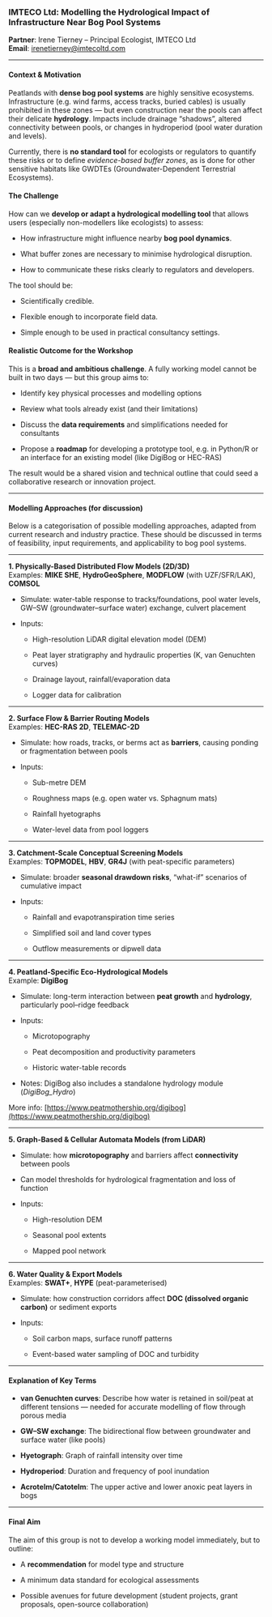 ### IMTECO Ltd: Modelling the Hydrological Impact of Infrastructure Near Bog Pool Systems

**Partner**: Irene Tierney – Principal Ecologist, IMTECO Ltd  
**Email**: [irenetierney@imtecoltd.com](mailto:irenetierney@imtecoltd.com)  

---

#### Context & Motivation

Peatlands with **dense bog pool systems** are highly sensitive ecosystems. Infrastructure (e.g. wind farms, access tracks, buried cables) is usually prohibited in these zones — but even construction near the pools can affect their delicate **hydrology**. Impacts include drainage “shadows”, altered connectivity between pools, or changes in hydroperiod (pool water duration and levels).

Currently, there is **no standard tool** for ecologists or regulators to quantify these risks or to define *evidence-based buffer zones*, as is done for other sensitive habitats like GWDTEs (Groundwater-Dependent Terrestrial Ecosystems).

#### The Challenge

How can we **develop or adapt a hydrological modelling tool** that allows users (especially non-modellers like ecologists) to assess:

- How infrastructure might influence nearby **bog pool dynamics**.  

- What buffer zones are necessary to minimise hydrological disruption.  

- How to communicate these risks clearly to regulators and developers.  

The tool should be:

- Scientifically credible.   

- Flexible enough to incorporate field data.   

- Simple enough to be used in practical consultancy settings.   

#### Realistic Outcome for the Workshop

This is a **broad and ambitious challenge**. A fully working model cannot be built in two days — but this group aims to:

- Identify key physical processes and modelling options

- Review what tools already exist (and their limitations)

- Discuss the **data requirements** and simplifications needed for consultants

- Propose a **roadmap** for developing a prototype tool, e.g. in Python/R or an interface for an existing model (like DigiBog or HEC-RAS)

The result would be a shared vision and technical outline that could seed a collaborative research or innovation project.

---

#### Modelling Approaches (for discussion)

Below is a categorisation of possible modelling approaches, adapted from current research and industry practice. These should be discussed in terms of feasibility, input requirements, and applicability to bog pool systems.

---

**1. Physically-Based Distributed Flow Models (2D/3D)**  
Examples: **MIKE SHE**, **HydroGeoSphere**, **MODFLOW** (with UZF/SFR/LAK), **COMSOL**  

- Simulate: water-table response to tracks/foundations, pool water levels, GW–SW (groundwater–surface water) exchange, culvert placement  

- Inputs:  
  - High-resolution LiDAR digital elevation model (DEM)  

  - Peat layer stratigraphy and hydraulic properties (K, van Genuchten curves)  

  - Drainage layout, rainfall/evaporation data  

  - Logger data for calibration  

---

**2. Surface Flow & Barrier Routing Models**  
Examples: **HEC-RAS 2D**, **TELEMAC-2D**  

- Simulate: how roads, tracks, or berms act as **barriers**, causing ponding or fragmentation between pools  

- Inputs:  
  - Sub-metre DEM  

  - Roughness maps (e.g. open water vs. Sphagnum mats)  

  - Rainfall hyetographs  

  - Water-level data from pool loggers  

---

**3. Catchment-Scale Conceptual Screening Models**  
Examples: **TOPMODEL**, **HBV**, **GR4J** (with peat-specific parameters)  

- Simulate: broader **seasonal drawdown risks**, “what-if” scenarios of cumulative impact  

- Inputs:  
  - Rainfall and evapotranspiration time series  

  - Simplified soil and land cover types  

  - Outflow measurements or dipwell data  

---

**4. Peatland-Specific Eco-Hydrological Models**  
Example: **DigiBog**  

- Simulate: long-term interaction between **peat growth** and **hydrology**, particularly pool–ridge feedback  

- Inputs:  
  - Microtopography  

  - Peat decomposition and productivity parameters  

  - Historic water-table records  

- Notes: DigiBog also includes a standalone hydrology module (*DigiBog_Hydro*)  

More info: [https://www.peatmothership.org/digibog](https://www.peatmothership.org/digibog)

---

**5. Graph-Based & Cellular Automata Models (from LiDAR)**  

- Simulate: how **microtopography** and barriers affect **connectivity** between pools  

- Can model thresholds for hydrological fragmentation and loss of function  

- Inputs:  
  - High-resolution DEM  

  - Seasonal pool extents  

  - Mapped pool network  

---

**6. Water Quality & Export Models**  
Examples: **SWAT+**, **HYPE** (peat-parameterised)  

- Simulate: how construction corridors affect **DOC (dissolved organic carbon)** or sediment exports  

- Inputs:  
  - Soil carbon maps, surface runoff patterns  

  - Event-based water sampling of DOC and turbidity  

---

#### Explanation of Key Terms

- **van Genuchten curves**: Describe how water is retained in soil/peat at different tensions — needed for accurate modelling of flow through porous media  

- **GW–SW exchange**: The bidirectional flow between groundwater and surface water (like pools)  

- **Hyetograph**: Graph of rainfall intensity over time  

- **Hydroperiod**: Duration and frequency of pool inundation  

- **Acrotelm/Catotelm**: The upper active and lower anoxic peat layers in bogs

---

#### Final Aim

The aim of this group is not to develop a working model immediately, but to outline:

- A **recommendation** for model type and structure  

- A minimum data standard for ecological assessments  

- Possible avenues for future development (student projects, grant proposals, open-source collaboration)